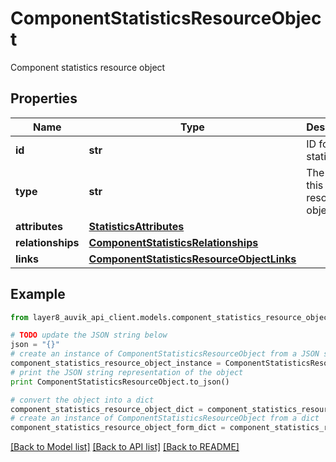 # ComponentStatisticsResourceObject

Component statistics resource object

## Properties
Name | Type | Description | Notes
------------ | ------------- | ------------- | -------------
**id** | **str** | ID for this statistic | [optional] 
**type** | **str** | The type of this resource object | [optional] 
**attributes** | [**StatisticsAttributes**](StatisticsAttributes.md) |  | [optional] 
**relationships** | [**ComponentStatisticsRelationships**](ComponentStatisticsRelationships.md) |  | [optional] 
**links** | [**ComponentStatisticsResourceObjectLinks**](ComponentStatisticsResourceObjectLinks.md) |  | [optional] 

## Example

```python
from layer8_auvik_api_client.models.component_statistics_resource_object import ComponentStatisticsResourceObject

# TODO update the JSON string below
json = "{}"
# create an instance of ComponentStatisticsResourceObject from a JSON string
component_statistics_resource_object_instance = ComponentStatisticsResourceObject.from_json(json)
# print the JSON string representation of the object
print ComponentStatisticsResourceObject.to_json()

# convert the object into a dict
component_statistics_resource_object_dict = component_statistics_resource_object_instance.to_dict()
# create an instance of ComponentStatisticsResourceObject from a dict
component_statistics_resource_object_form_dict = component_statistics_resource_object.from_dict(component_statistics_resource_object_dict)
```
[[Back to Model list]](../README.md#documentation-for-models) [[Back to API list]](../README.md#documentation-for-api-endpoints) [[Back to README]](../README.md)


